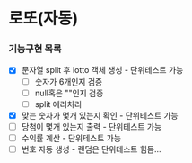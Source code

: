 # 로또(자동)

### 기능구현 목록
- [x] 문자열 split 후 lotto 객체 생성 - 단위테스트 가능
  - [ ] 숫자가 6개인지 검증
  - [ ] null혹은 ""인지 검증
  - [ ] split 에러처리
- [x] 맞는 숫자가 몇개 있는지 확인 - 단위테스트 가능
- [ ] 당첨이 몇개 있는지 출력 - 단위테스트 가능
- [ ] 수익률 계산 - 단위테스트 가능
- [ ] 번호 자동 생성 - 랜덤은 단위테스트 힘듬...
